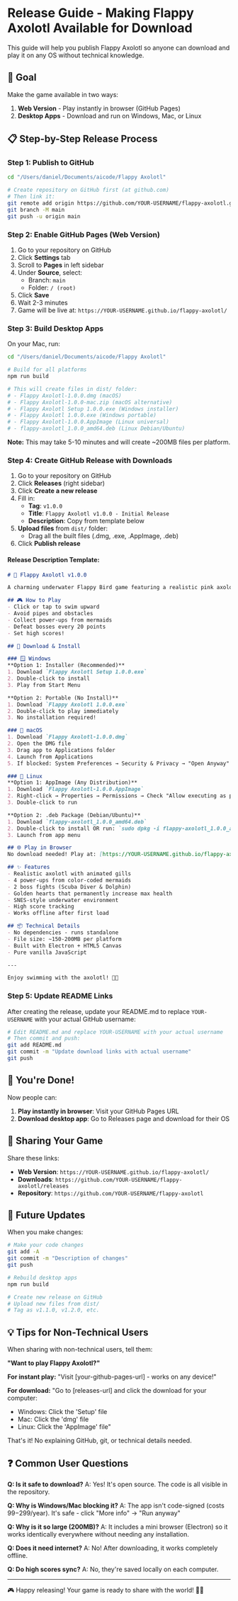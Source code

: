 # Release Guide - Making Flappy Axolotl Available for Download

This guide will help you publish Flappy Axolotl so anyone can download and play it on any OS without technical knowledge.

## 🎯 Goal

Make the game available in two ways:
1. **Web Version** - Play instantly in browser (GitHub Pages)
2. **Desktop Apps** - Download and run on Windows, Mac, or Linux

## 📋 Step-by-Step Release Process

### Step 1: Publish to GitHub

```bash
cd "/Users/daniel/Documents/aicode/Flappy Axolotl"

# Create repository on GitHub first (at github.com)
# Then link it:
git remote add origin https://github.com/YOUR-USERNAME/flappy-axolotl.git
git branch -M main
git push -u origin main
```

### Step 2: Enable GitHub Pages (Web Version)

1. Go to your repository on GitHub
2. Click **Settings** tab
3. Scroll to **Pages** in left sidebar
4. Under **Source**, select:
   - Branch: `main`
   - Folder: `/ (root)`
5. Click **Save**
6. Wait 2-3 minutes
7. Game will be live at: `https://YOUR-USERNAME.github.io/flappy-axolotl/`

### Step 3: Build Desktop Apps

On your Mac, run:

```bash
cd "/Users/daniel/Documents/aicode/Flappy Axolotl"

# Build for all platforms
npm run build

# This will create files in dist/ folder:
# - Flappy Axolotl-1.0.0.dmg (macOS)
# - Flappy Axolotl-1.0.0-mac.zip (macOS alternative)
# - Flappy Axolotl Setup 1.0.0.exe (Windows installer)
# - Flappy Axolotl 1.0.0.exe (Windows portable)
# - Flappy Axolotl-1.0.0.AppImage (Linux universal)
# - flappy-axolotl_1.0.0_amd64.deb (Linux Debian/Ubuntu)
```

**Note:** This may take 5-10 minutes and will create ~200MB files per platform.

### Step 4: Create GitHub Release with Downloads

1. Go to your repository on GitHub
2. Click **Releases** (right sidebar)
3. Click **Create a new release**
4. Fill in:
   - **Tag**: `v1.0.0`
   - **Title**: `Flappy Axolotl v1.0.0 - Initial Release`
   - **Description**: Copy from template below
5. **Upload files** from `dist/` folder:
   - Drag all the built files (.dmg, .exe, .AppImage, .deb)
6. Click **Publish release**

#### Release Description Template:

```markdown
# 🦎 Flappy Axolotl v1.0.0

A charming underwater Flappy Bird game featuring a realistic pink axolotl!

## 🎮 How to Play
- Click or tap to swim upward
- Avoid pipes and obstacles
- Collect power-ups from mermaids
- Defeat bosses every 20 points
- Set high scores!

## 💾 Download & Install

### 🪟 Windows
**Option 1: Installer (Recommended)**
1. Download `Flappy Axolotl Setup 1.0.0.exe`
2. Double-click to install
3. Play from Start Menu

**Option 2: Portable (No Install)**
1. Download `Flappy Axolotl 1.0.0.exe`
2. Double-click to play immediately
3. No installation required!

### 🍎 macOS
1. Download `Flappy Axolotl-1.0.0.dmg`
2. Open the DMG file
3. Drag app to Applications folder
4. Launch from Applications
5. If blocked: System Preferences → Security & Privacy → "Open Anyway"

### 🐧 Linux
**Option 1: AppImage (Any Distribution)**
1. Download `Flappy Axolotl-1.0.0.AppImage`
2. Right-click → Properties → Permissions → Check "Allow executing as program"
3. Double-click to run

**Option 2: .deb Package (Debian/Ubuntu)**
1. Download `flappy-axolotl_1.0.0_amd64.deb`
2. Double-click to install OR run: `sudo dpkg -i flappy-axolotl_1.0.0_amd64.deb`
3. Launch from app menu

## 🌐 Play in Browser
No download needed! Play at: [https://YOUR-USERNAME.github.io/flappy-axolotl/](https://YOUR-USERNAME.github.io/flappy-axolotl/)

## ✨ Features
- Realistic axolotl with animated gills
- 4 power-ups from color-coded mermaids
- 2 boss fights (Scuba Diver & Dolphin)
- Golden hearts that permanently increase max health
- SNES-style underwater environment
- High score tracking
- Works offline after first load

## 📦 Technical Details
- No dependencies - runs standalone
- File size: ~150-200MB per platform
- Built with Electron + HTML5 Canvas
- Pure vanilla JavaScript

---

Enjoy swimming with the axolotl! 🦎💕
```

### Step 5: Update README Links

After creating the release, update your README.md to replace `YOUR-USERNAME` with your actual GitHub username:

```bash
# Edit README.md and replace YOUR-USERNAME with your actual username
# Then commit and push:
git add README.md
git commit -m "Update download links with actual username"
git push
```

## 🎉 You're Done!

Now people can:

1. **Play instantly in browser**: Visit your GitHub Pages URL
2. **Download desktop app**: Go to Releases page and download for their OS

## 📱 Sharing Your Game

Share these links:

- **Web Version**: `https://YOUR-USERNAME.github.io/flappy-axolotl/`
- **Downloads**: `https://github.com/YOUR-USERNAME/flappy-axolotl/releases`
- **Repository**: `https://github.com/YOUR-USERNAME/flappy-axolotl`

## 🔄 Future Updates

When you make changes:

```bash
# Make your code changes
git add -A
git commit -m "Description of changes"
git push

# Rebuild desktop apps
npm run build

# Create new release on GitHub
# Upload new files from dist/
# Tag as v1.1.0, v1.2.0, etc.
```

## 💡 Tips for Non-Technical Users

When sharing with non-technical users, tell them:

**"Want to play Flappy Axolotl?"**

**For instant play:**
"Visit [your-github-pages-url] - works on any device!"

**For download:**
"Go to [releases-url] and click the download for your computer:
- Windows: Click the 'Setup' file
- Mac: Click the 'dmg' file
- Linux: Click the 'AppImage' file"

That's it! No explaining GitHub, git, or technical details needed.

## ❓ Common User Questions

**Q: Is it safe to download?**
A: Yes! It's open source. The code is all visible in the repository.

**Q: Why is Windows/Mac blocking it?**
A: The app isn't code-signed (costs $99-$299/year). It's safe - click "More info" → "Run anyway"

**Q: Why is it so large (200MB)?**
A: It includes a mini browser (Electron) so it works identically everywhere without needing any installation.

**Q: Does it need internet?**
A: No! After downloading, it works completely offline.

**Q: Do high scores sync?**
A: No, they're saved locally on each computer.

---

🎮 Happy releasing! Your game is ready to share with the world! 🦎💕
